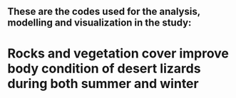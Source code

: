 ## These are the codes used for the analysis, modelling and visualization in the study: 
# **Rocks and vegetation cover improve body condition of desert lizards during both summer and winter**
